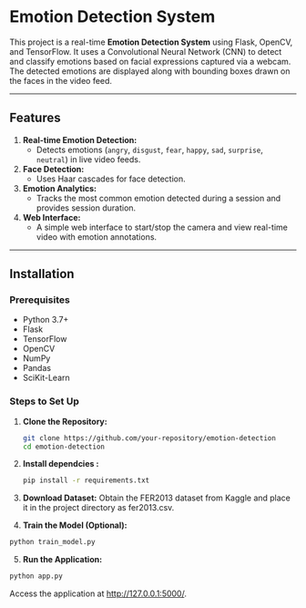 # Emotion Detection System

This project is a real-time **Emotion Detection System** using Flask, OpenCV, and TensorFlow. It uses a Convolutional Neural Network (CNN) to detect and classify emotions based on facial expressions captured via a webcam. The detected emotions are displayed along with bounding boxes drawn on the faces in the video feed.

---

## Features

1. **Real-time Emotion Detection:**
   - Detects emotions (`angry`, `disgust`, `fear`, `happy`, `sad`, `surprise`, `neutral`) in live video feeds.
2. **Face Detection:**
   - Uses Haar cascades for face detection.
3. **Emotion Analytics:**
   - Tracks the most common emotion detected during a session and provides session duration.
4. **Web Interface:**
   - A simple web interface to start/stop the camera and view real-time video with emotion annotations.

---

## Installation

### Prerequisites
- Python 3.7+
- Flask
- TensorFlow
- OpenCV
- NumPy
- Pandas
- SciKit-Learn

### Steps to Set Up

1. **Clone the Repository:**
   ```bash
   git clone https://github.com/your-repository/emotion-detection
   cd emotion-detection
2. **Install dependcies :**
     ```bash
     pip install -r requirements.txt
     ```

3. **Download Dataset:**
   Obtain the FER2013 dataset from Kaggle and place it in the project directory as fer2013.csv.


4. **Train the Model (Optional):**
 ```bash
 python train_model.py
```

5. **Run the Application:**
  ```bash
  python app.py
```
Access the application at http://127.0.0.1:5000/.
